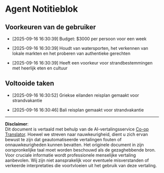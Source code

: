 <!--
CO_OP_TRANSLATOR_METADATA:
{
  "original_hash": "9e2a4a04b4686b008a7e06f916884e58",
  "translation_date": "2025-09-18T16:30:03+00:00",
  "source_file": "12-context-engineering/code_samples/vacation_agent_scratchpad.md",
  "language_code": "nl"
}
-->
# Agent Notitieblok

## Voorkeuren van de gebruiker

- [2025-09-16 16:30:39] Budget: $3000 per persoon voor een week

- [2025-09-16 16:30:39] Houdt van watersporten, het verkennen van lokale markten en het proberen van authentieke gerechten

- [2025-09-16 16:30:39] Heeft een voorkeur voor strandbestemmingen met heerlijk eten en cultuur

## Voltooide taken

- [2025-09-16 16:30:52] Griekse eilanden reisplan gemaakt voor strandvakantie

- [2025-09-16 16:30:46] Bali reisplan gemaakt voor strandvakantie

---

**Disclaimer**:  
Dit document is vertaald met behulp van de AI-vertalingsservice [Co-op Translator](https://github.com/Azure/co-op-translator). Hoewel we streven naar nauwkeurigheid, dient u zich ervan bewust te zijn dat geautomatiseerde vertalingen fouten of onnauwkeurigheden kunnen bevatten. Het originele document in zijn oorspronkelijke taal moet worden beschouwd als de gezaghebbende bron. Voor cruciale informatie wordt professionele menselijke vertaling aanbevolen. Wij zijn niet aansprakelijk voor eventuele misverstanden of verkeerde interpretaties die voortvloeien uit het gebruik van deze vertaling.
